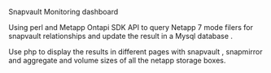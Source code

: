 
Snapvault Monitoring dashboard

Using perl and Metapp Ontapi SDK API to query Netapp 7 mode filers for snapvault relationships and update the
result in a Mysql database .

Use php to display the results in different  pages with snapvault , snapmirror and aggregate and volume sizes 
of  all the netapp storage boxes.
